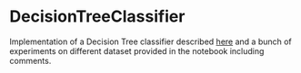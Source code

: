 # DecisionTreeClassifier
Implementation of a Decision Tree classifier described [here](https://github.com/LazyRacc00n/DecisionTreeClassifier/blob/master/algorithm.pdf) and a bunch of experiments on different dataset provided in the notebook including comments.

